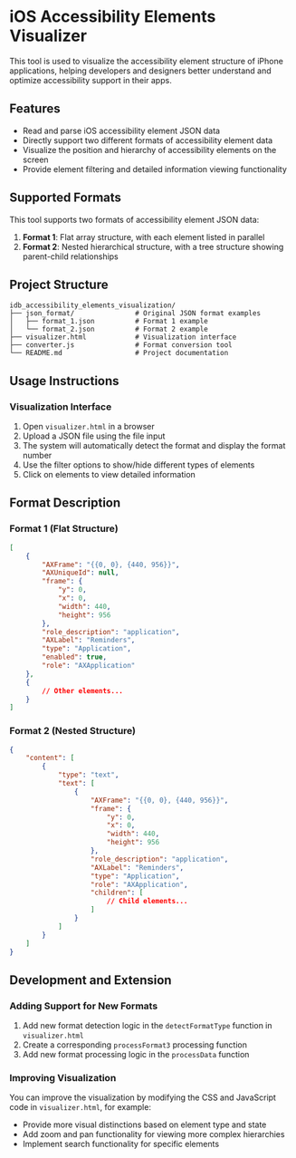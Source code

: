 # iOS Accessibility Elements Visualizer

This tool is used to visualize the accessibility element structure of iPhone applications, helping developers and designers better understand and optimize accessibility support in their apps.

## Features

- Read and parse iOS accessibility element JSON data
- Directly support two different formats of accessibility element data
- Visualize the position and hierarchy of accessibility elements on the screen
- Provide element filtering and detailed information viewing functionality

## Supported Formats

This tool supports two formats of accessibility element JSON data:

1. **Format 1**: Flat array structure, with each element listed in parallel
2. **Format 2**: Nested hierarchical structure, with a tree structure showing parent-child relationships

## Project Structure

```
idb_accessibility_elements_visualization/
├── json_format/               # Original JSON format examples
│   ├── format_1.json          # Format 1 example
│   └── format_2.json          # Format 2 example
├── visualizer.html            # Visualization interface
├── converter.js               # Format conversion tool
└── README.md                  # Project documentation
```

## Usage Instructions

### Visualization Interface

1. Open `visualizer.html` in a browser
2. Upload a JSON file using the file input
3. The system will automatically detect the format and display the format number
4. Use the filter options to show/hide different types of elements
5. Click on elements to view detailed information

## Format Description

### Format 1 (Flat Structure)

```json
[
    {
        "AXFrame": "{{0, 0}, {440, 956}}",
        "AXUniqueId": null,
        "frame": {
            "y": 0,
            "x": 0,
            "width": 440,
            "height": 956
        },
        "role_description": "application",
        "AXLabel": "Reminders",
        "type": "Application",
        "enabled": true,
        "role": "AXApplication"
    },
    {
        // Other elements...
    }
]
```

### Format 2 (Nested Structure)

```json
{
    "content": [
        {
            "type": "text",
            "text": [
                {
                    "AXFrame": "{{0, 0}, {440, 956}}",
                    "frame": {
                        "y": 0,
                        "x": 0,
                        "width": 440,
                        "height": 956
                    },
                    "role_description": "application",
                    "AXLabel": "Reminders",
                    "type": "Application",
                    "role": "AXApplication",
                    "children": [
                        // Child elements...
                    ]
                }
            ]
        }
    ]
}
```

## Development and Extension

### Adding Support for New Formats

1. Add new format detection logic in the `detectFormatType` function in `visualizer.html`
2. Create a corresponding `processFormat3` processing function
3. Add new format processing logic in the `processData` function

### Improving Visualization

You can improve the visualization by modifying the CSS and JavaScript code in `visualizer.html`, for example:

- Provide more visual distinctions based on element type and state
- Add zoom and pan functionality for viewing more complex hierarchies
- Implement search functionality for specific elements 